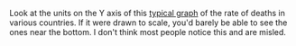 Look at the units on the Y axis of this <a href="http://scripting.com/images/2020/04/18/graph.png">typical graph</a> of the rate of deaths in various countries. If it were drawn to scale, you'd barely be able to see the ones near the bottom. I don't think most people notice this and are misled.
